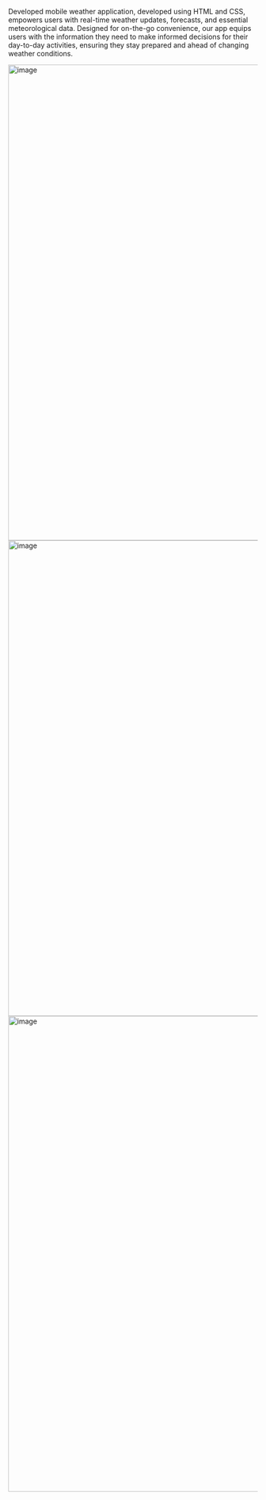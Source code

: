 Developed mobile weather application, developed using HTML and CSS, empowers users with real-time weather updates, forecasts, and essential meteorological data.
Designed for on-the-go convenience, our app equips users with the information they need to make informed decisions for their day-to-day activities,
ensuring they stay prepared and ahead of changing weather conditions.

<img width="960" alt="image" src="https://github.com/prakash2709/Weather-moblie-app/assets/96177649/d5173677-b65b-4df3-bbd8-fd876556b716">


<img width="960" alt="image" src="https://github.com/prakash2709/Weather-moblie-app/assets/96177649/443ac3ed-b55e-457d-aac4-14f3ff51c883">


<img width="960" alt="image" src="https://github.com/prakash2709/Weather-moblie-app/assets/96177649/1cdb2073-e2c2-46a1-9642-90c8cf06d4c8">
